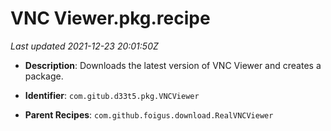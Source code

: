 # VNC Viewer.pkg.recipe

_Last updated 2021-12-23 20:01:50Z_

- **Description**: Downloads the latest version of VNC Viewer and creates a package.

- **Identifier**: `com.gitub.d33t5.pkg.VNCViewer`

- **Parent Recipes**: `com.github.foigus.download.RealVNCViewer`
